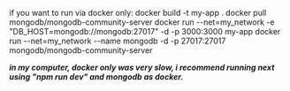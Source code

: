 if you want to run via docker only:
docker build -t my-app .
docker pull mongodb/mongodb-community-server
docker run --net=my_network -e "DB_HOST=mongodb://mongodb:27017" -d -p 3000:3000 my-app
docker run --net=my_network --name mongodb -d -p 27017:27017 mongodb/mongodb-community-server

***in my computer, docker only was very slow, i recommend running next using "npm run dev" and mongodb as docker.***
